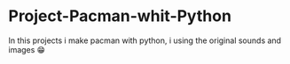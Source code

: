 # Project-Pacman-whit-Python
In this projects i make pacman with python, i using the original sounds and images 
😁
